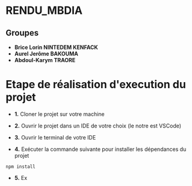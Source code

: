 # RENDU_MBDIA

## Groupes
- **Brice Lorin NINTEDEM KENFACK**
- **Aurel Jerôme BAKOUMA**
- **Abdoul-Karym TRAORE**

# Etape de réalisation d'execution du projet
- **1.** Cloner le projet sur votre machine

- **2.** Ouvrir le projet dans un IDE de votre choix (le notre est VSCode)

- **3.** Ouvrir le terminal de votre IDE

- **4.** Exécuter la commande suivante pour installer les dépendances du projet
```git
npm install
```

- **5.** Ex